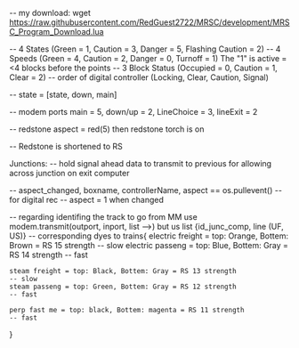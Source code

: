 -- my download: wget https://raw.githubusercontent.com/RedGuest2722/MRSC/development/MRSC_Program_Download.lua

-- 4 States (Green = 1, Caution = 3, Danger = 5, Flashing Caution = 2)
-- 4 Speeds (Green = 4, Caution = 2, Danger = 0, Turnoff = 1)    The "1" is active =<4 blocks before the points
-- 3 Block Status (Occupied = 0, Caution = 1, Clear = 2)
-- order of digital controller (Locking, Clear, Caution, Signal)

-- state = [state, down, main]

-- modem ports main = 5, down/up = 2, LineChoice = 3, lineExit = 2

-- redstone aspect = red(5) then redstone torch is on

-- Redstone is shortened to RS

Junctions:
-- hold signal ahead data to transmit to previous for allowing across junction on exit computer

-- aspect_changed, boxname, controllerName, aspect == os.pullevent() -- for digital rec
-- aspect = 1 when changed

-- regarding identifing the track to go from MM use modem.transmit(outport, inport, list -->) but us list {id_junc_comp, line (UF, US)}
-- corresponding dyes to trains{
    electric freight = top: Orange, Bottem: Brown = RS 15 strength          -- slow
    electric passeng = top: Blue, Bottem: Gray = RS 14 strength             -- fast

    steam freight = top: Black, Bottem: Gray = RS 13 strength               -- slow
    steam passeng = top: Green, Bottem: Gray = RS 12 strength               -- fast

    perp fast me = top: black, Bottem: magenta = RS 11 strength             -- fast
}

